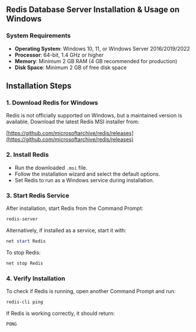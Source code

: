 ## Redis Database Server Installation & Usage on Windows

### **System Requirements**

- **Operating System**: Windows 10, 11, or Windows Server 2016/2019/2022
- **Processor**: 64-bit, 1.4 GHz or higher
- **Memory**: Minimum 2 GB RAM (4 GB recommended for production)
- **Disk Space**: Minimum 2 GB of free disk space


## **Installation Steps**

### **1. Download Redis for Windows**
Redis is not officially supported on Windows, but a maintained version is available. Download the latest Redis MSI installer from:

[https://github.com/microsoftarchive/redis/releases](https://github.com/microsoftarchive/redis/releases)

### **2. Install Redis**
- Run the downloaded `.msi` file.
- Follow the installation wizard and select the default options.
- Set Redis to run as a Windows service during installation.

### **3. Start Redis Service**
After installation, start Redis from the Command Prompt:
```powershell
redis-server
```

Alternatively, if installed as a service, start it with:
```powershell
net start Redis
```

To stop Redis:
```powershell
net stop Redis
```

### **4. Verify Installation**
To check if Redis is running, open another Command Prompt and run:
```powershell
redis-cli ping
```
If Redis is working correctly, it should return:
```
PONG
```
